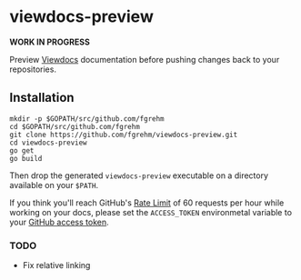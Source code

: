 # viewdocs-preview

**WORK IN PROGRESS**

Preview [Viewdocs](http://viewdocs.io/) documentation before pushing changes
back to your repositories.

## Installation

```
mkdir -p $GOPATH/src/github.com/fgrehm
cd $GOPATH/src/github.com/fgrehm
git clone https://github.com/fgrehm/viewdocs-preview.git
cd viewdocs-preview
go get
go build
```

Then drop the generated `viewdocs-preview` executable on a directory available
on your `$PATH`.

If you think you'll reach GitHub's [Rate Limit](http://developer.github.com/v3/#rate-limiting)
of 60 requests per hour while working on your docs, please set the `ACCESS_TOKEN`
environmetal variable to your [GitHub access token](https://help.github.com/articles/creating-an-access-token-for-command-line-use).

### TODO

* Fix relative linking
